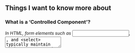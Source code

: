 ## Things I want to know more about

### What is a ‘Controlled Component’?

*In HTML, form elements such as <input>, <textarea>, and <select> typically maintain their own state and update it based on user input. In React, mutable state is typically kept in the state property of components, and only updated with `setState()`.*

^We can combine the two by making the React state be the “single source of truth”. Then the React component that renders a form also controls what happens in that form on subsequent user input. An input form element whose value is controlled by React in this way is called a `“controlled component”`*


### Should we wait to store the users responses from the form into state when they submit the form OR should we update the state with their responses as soon as they enter them? Why.

*we set up a kind of circular data flow: state to input value, on change event to state, and back again. This loop allows us a lot of control over the input, as we can react to changes to the value on the fly. Because of this, controlled inputs don’t suffer from the limitations of uncontrolled ones, opening up the follow possibilities:*


- **instant input validation:** we can give the user instant feedback without having to wait for them to submit the form (e.g. if their password is not complex enough)
- **instant input formatting:** we can add proper separators to currency inputs, or grouping to phone numbers on the fly
- **conditionally disable form submission:** we can enable the submit button after certain criteria are met (e.g. the user consented to the terms and conditions)
- **dynamically generate new inputs:** we can add additional inputs to a form based on the user’s previous input (e.g. adding details of additional people on a hotel booking)

### How do we target what the user is entering if we have an event handler on an input field?

*
To listen to events in React, add the onClick attribute, which is the event handler, to the target element. This specifies the function to be executed when that element is clicked.*


### Why would we use a ternary operator?

*
A ternary operator allows you to assign one value to the variable if the condition is true, and another value if the condition is false. ... A ternary operator makes the assignment of a value to a variable easier to see, because it's contained on a single line instead of an if else block*

### Rewrite the following statement using a ternary statement:
  if(x===y){

 console.log(true);

  } else {

 console.log(false);
  }


  `X===y ?  console.log(true): console.log(false);`